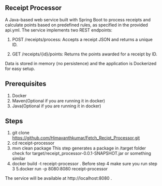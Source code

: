 ## Receipt Processor
A Java-based web service built with Spring Boot to process receipts and calculate points based on predefined rules, as specified in the provided api.yml. The service implements two REST endpoints:

1. POST /receipts/process: Accepts a receipt JSON and returns a unique ID.

2. GET /receipts/{id}/points: Returns the points awarded for a receipt by ID.

Data is stored in memory (no persistence) and the application is Dockerized for easy setup.

## Prerequisites
1. Docker
2. Maven(Optional if you are running it in docker)
3. Java(Optional if you are running it in docker)

## Steps
1. git clone https://github.com/Himavanthkumar/Fetch_Recipt_Processor.git
2. cd receipt-processor
3. mvn clean package
This step generates a package in /target folder check for target/receipt_processor-0.0.1-SNAPSHOT.jar or something similar
4. docker build -t receipt-processor .
Before step 4 make sure you run step 3
5.docker run -p 8080:8080 receipt-processor

The service will be available at http://localhost:8080 .

